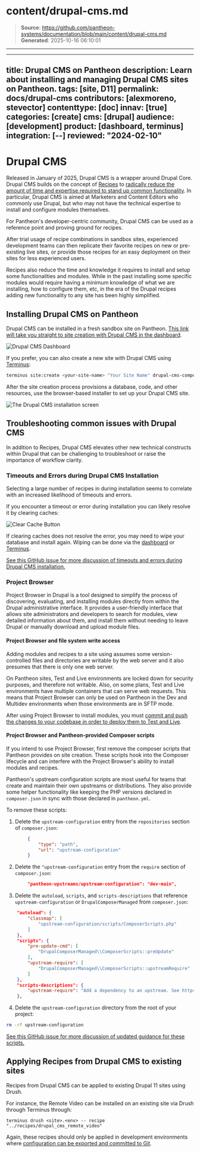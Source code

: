 # content/drupal-cms.md

> **Source**: https://github.com/pantheon-systems/documentation/blob/main/content/drupal-cms.md
> **Generated**: 2025-10-16 06:10:01

---

---
title: Drupal CMS on Pantheon
description: Learn about installing and managing Drupal CMS sites on Pantheon.
tags: [site, D11]
permalink: docs/drupal-cms
contributors: [alexmoreno, stevector]
contenttype: [doc]
innav: [true]
categories: [create]
cms: [drupal]
audience: [development]
product: [dashboard, terminus]
integration: [--]
reviewed: "2024-02-10"
---

# Drupal CMS

Released in January of 2025, Drupal CMS is a wrapper around Drupal Core.
Drupal CMS builds on the concept of [Recipes](https://www.drupal.org/docs/extending-drupal/drupal-recipes) to [radically reduce the amount of time and expertise required to stand up common functionality](https://pantheon.io/blog/drupal-cms-innovations).
In particular, Drupal CMS is aimed at Marketers and Content Editors who commonly use Drupal, but who may not have the technical expertise to install and configure modules themselves.

For Pantheon's developer-centric community, Drupal CMS can be used as a reference point and proving ground for recipes.

After trial usage of recipe combinations in sandbox sites, experienced development teams can then replicate their favorite recipes on new or pre-existing live sites, or provide those recipes for an easy deployment on their sites for less experienced users.

Recipes also reduce the time and knowledge it requires to install and setup some functionalities and modules. While in the past installing some specific modules would require having a minimum knowledge of what we are installing, how to configure them, etc, in the era of the Drupal recipes adding new functionality to any site has been highly simplified. 

## Installing Drupal CMS on Pantheon

Drupal CMS can be installed in a fresh sandbox site on Pantheon.
[This link will take you straight to site creation with Drupal CMS in the dashboard](https://dashboard.pantheon.io/sites/create?upstream_id=462d08e2-3322-48a1-b150-f12a075eaabe).

![Drupal CMS Dashboard](../images/drupalcms/deploying-drupalcms-dashboard.png)

If you prefer, you can also create a new site with Drupal CMS using [Terminus](/terminus):

```bash
terminus site:create <your-site-name> "Your Site Name" drupal-cms-composer-managed --org=<your-optional-org-id>
```

After the site creation process provisions a database, code, and other resources, use the browser-based installer to set up your Drupal CMS site.

![The Drupal CMS installation screen](../images/drupalcms/configure-drupalcms.png)

## Troubleshooting common issues with Drupal CMS

In addition to Recipes, Drupal CMS elevates other new technical constructs within Drupal that can be challenging to troubleshoot or raise the importance of workflow clarity.

### Timeouts and Errors during Drupal CMS Installation

Selecting a large number of recipes in during installation seems to correlate with an increased likelihood of timeouts and errors.

If you encounter a timeout or error during installation you can likely resolve it by clearing caches:

  ![Clear Cache Button](../images/clear-cache-button.png)

If clearing caches does not resolve the error, you may need to wipe your database and install again. Wiping can be done via the [dashboard](/site-dashboard) or [Terminus](/terminus/commands/env-wipe).

[See this GitHub issue for more discussion of timeouts and errors during Drupal CMS installation.](https://github.com/pantheon-upstreams/drupal-cms-composer-managed/issues/1)

### Project Browser

Project Browser in Drupal is a tool designed to simplify the process of discovering, evaluating, and installing modules directly from within the Drupal administrative interface. It provides a user-friendly interface that allows site administrators and developers to search for modules, view detailed information about them, and install them without needing to leave Drupal or manually download and upload module files.

#### Project Browser and file system write access

Adding modules and recipes to a site using assumes some version-controlled files and directories are writable by the web server and it also presumes that there is only one web server.

On Pantheon sites, Test and Live environments are locked down for security purposes, and therefore not writable.
Also, on some plans, Test and Live environments have multiple containers that can serve web requests.
This means that Project Browser can only be used on Pantheon in the Dev and Multidev environments when those environments are in SFTP mode.

After using Project Browser to install modules, you must [commit and push the changes to your codebase in order to deploy them to Test and Live](/drupal-configuration-management).

#### Project Browser and Pantheon-provided Composer scripts

If you intend to use Project Browser, first remove the composer scripts that Pantheon provides on site creation. These scripts hook into the Composer lifecycle and can interfere with the Project Browser's ability to install modules and recipes.

Pantheon's upstream configuration scripts are most useful for teams that create and maintain their own upstreams or distributions.
They also provide some helper functionality like keeping the PHP versions declared in `composer.json` in sync with those declared in `pantheon.yml`.

To remove these scripts:

1. Delete the `upstream-configuration` entry from the `repositories` section of `composer.json`:

```json
        {
            "type": "path",
            "url": "upstream-configuration"
        }
```

2. Delete the `"upstream-configuration` entry from the `require` section of `composer.json`:


```json
        "pantheon-upstreams/upstream-configuration": "dev-main",
```

3. Delete the `autoload`, `scripts`, and `scripts-descriptions` that reference `upstream-configuration` or `DrupalComposerManaged` from `composer.json`:

```json
    "autoload": {
        "classmap": [
            "upstream-configuration/scripts/ComposerScripts.php"
        ]
    },
    "scripts": {
        "pre-update-cmd": [
            "DrupalComposerManaged\\ComposerScripts::preUpdate"
        ],
        "upstream-require": [
            "DrupalComposerManaged\\ComposerScripts::upstreamRequire"
        ]
    },
    "scripts-descriptions": {
        "upstream-require": "Add a dependency to an upstream. See https://pantheon.io/docs/create-custom-upstream for information on creating custom upstreams."
    },
```

4. Delete the `upstream-configuration` directory from the root of your project:

```bash
rm -rf upstream-configuration
```

[See this GitHub issue for more discussion of updated guidance for these scripts.](https://github.com/pantheon-systems/documentation/issues/9420)

## Applying Recipes from Drupal CMS to existing sites

Recipes from Drupal CMS can be applied to existing Drupal 11 sites using Drush.

For instance, the Remote Video can be installed on an existing site via Drush through Terminus through:

```
terminus drush <site>.<env> -- recipe "../recipes/drupal_cms_remote_video"
```

Again, these recipes should only be applied in development environments where [configuration can be exported and committed to Git](/drupal-configuration-management).

